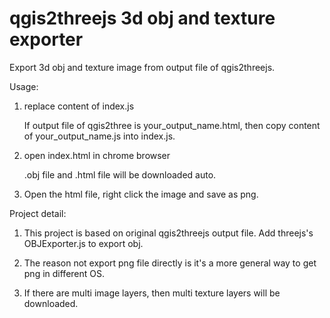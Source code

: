 # qgis2threejs 3d obj and texture exporter

Export 3d obj and texture image from output file of qgis2threejs.

Usage:

1. replace content of index.js 

	If output file of qgis2three is your_output_name.html, then copy content of your_output_name.js into index.js.

2. open index.html in chrome browser

    .obj file and .html file will be downloaded auto. 

3. Open the html file, right click the image and save as png.

Project detail:
   
1. This project is based on original qgis2threejs output file. Add threejs's OBJExporter.js to export obj. 

2. The reason not export png file directly is it's a more general way to get png in different OS.

3. If there are multi image layers, then multi texture layers will be downloaded.



